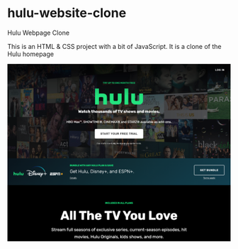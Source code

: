 # hulu-website-clone
Hulu Webpage Clone 

This is an HTML & CSS project with a bit of JavaScript. It is a clone of the Hulu homepage

![Hulu Clone](/img/screen.png 'Hulu Clone')
